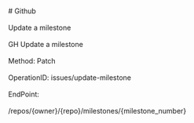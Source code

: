 <br>#     Github</br>
<br>Update a milestone</br>
<br>GH Update a milestone</br>
<br>Method: Patch</br>
<br>OperationID: issues/update-milestone</br>
<br>EndPoint:</br>
<br>/repos/{owner}/{repo}/milestones/{milestone_number}</br>
